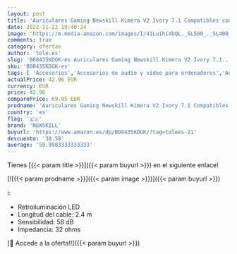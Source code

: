 ```yaml
---
layout: post
title: 'Auriculares Gaming Newskill Kimera V2 Ivory 7.1 Compatibles con PC y PS4 en Color Blanco'
date: 2022-11-22 19:40:24
image: 'https://m.media-amazon.com/images/I/41LuihiXbQL._SL500_._SL400_.jpg'
comments: true
category: ofertas
author: 'tole.es'
slug: 'B08435KDGK-es Auriculares Gaming Newskill Kimera V2 Ivory 7.1...'
sku: 'B08435KDGK-es'
tags: [ 'Accesorios','Accesorios de audio y vídeo para ordenadores','Auriculares con micrófonos','Informática','newskill','ps4','🇪🇸', ]
actualPrice: 42.96 EUR
currency: EUR
price: 42.96
comparePrice: 69.95 EUR
prodname: 'Auriculares Gaming Newskill Kimera V2 Ivory 7.1 Compatibles con PC y PS4 en Color Blanco'
country: 'es'
flag: '🇪🇸'
brand: 'NEWSKILL'
buyurl: 'https://www.amazon.es/dp/B08435KDGK/?tag=tolees-21'
descuento: '38.58'
average: '59.9983333333333'
---
```


Tienes [{{< param title >}}]({{< param buyurl >}}) en el siguiente enlace!

[![{{< param prodname >}}]({{< param image >}})]({{< param buyurl >}})

ℹ️:

- Retroiluminación LED
- Longitud del cable: 2.4 m
- Sensibilidad: 58 dB
- Impedancia: 32 ohms

[🛒 Accede a la oferta!!]({{< param buyurl >}})
